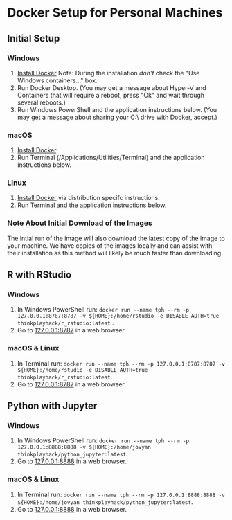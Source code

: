 # Docker Setup for Personal Machines

## Initial Setup

### Windows

1. [Install Docker](https://download.docker.com/win/stable/Docker%20for%20Windows%20Installer.exe) Note: During the installation *don't* check the "Use Windows containers..." box.
2. Run Docker Desktop. (You may get a message about Hyper-V and Containers that will require a reboot, press "Ok" and wait through several reboots.)
3. Run Windows PowerShell and the application instructions below. (You may get a message about sharing your C:\ drive with Docker, accept.)

### macOS

1. [Install Docker](https://download.docker.com/mac/stable/Docker.dmg).
2. Run Terminal (/Applications/Utilities/Terminal) and the application instructions below.

### Linux

1. [Install Docker](https://docs.docker.com/install/) via distribution specifc instructions.
2. Run Terminal and the application instructions below.

### Note About Initial Download of the Images

The intial run of the image will also download the latest copy of the image to your machine. We have copies of the images locally and can assist with their installation as this method will likely be much faster than downloading.

## R with RStudio

### Windows

1. In Windows PowerShell run: `docker run --name tph --rm -p 127.0.0.1:8787:8787 -v ${HOME}:/home/rstudio -e DISABLE_AUTH=true thinkplayhack/r_rstudio:latest` .
2. Go to [127.0.0.1:8787](http://127.0.0.1:8787) in a web browser.

### macOS & Linux

1. In Terminal run: `docker run --name tph --rm -p 127.0.0.1:8787:8787 -v ${HOME}:/home/rstudio -e DISABLE_AUTH=true thinkplayhack/r_rstudio:latest`.
2. Go to [127.0.0.1:8787](http://127.0.0.1:8787) in a web browser.

## Python with Jupyter

### Windows

1. In Windows PowerShell run: `docker run --name tph --rm -p 127.0.0.1:8888:8888 -v ${HOME}:/home/jovyan thinkplayhack/python_jupyter:latest`.
2. Go to [127.0.0.1:8888](http://127.0.0.1:8888) in a web browser.

### macOS & Linux

1. In Terminal run: `docker run --name tph --rm -p 127.0.0.1:8888:8888 -v ${HOME}:/home/jovyan thinkplayhack/python_jupyter:latest`.
2. Go to [127.0.0.1:8888](http://127.0.0.1:8888) in a web browser.

